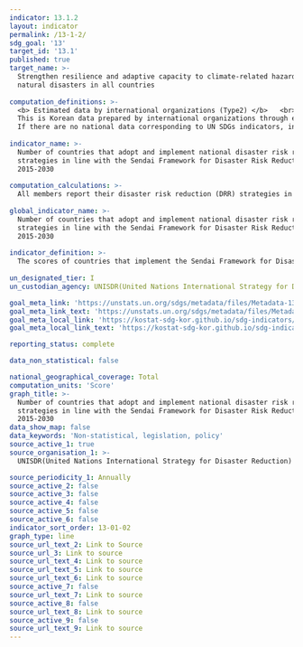 ```yaml
---
indicator: 13.1.2
layout: indicator
permalink: /13-1-2/
sdg_goal: '13'
target_id: '13.1'
published: true
target_name: >-
  Strengthen resilience and adaptive capacity to climate-related hazards and
  natural disasters in all countries
  
computation_definitions: >-
  <b> Estimated data by international organizations (Type2) </b>   <br>
  This is Korean data prepared by international organizations through estimation and modeling. <br>
  If there are no national data corresponding to UN SDGs indicators, international data are available for monitoring.
  
indicator_name: >-
  Number of countries that adopt and implement national disaster risk reduction
  strategies in line with the Sendai Framework for Disaster Risk Reduction
  2015-2030
  
computation_calculations: >-
  All members report their disaster risk reduction (DRR) strategies in accordance with the recommendations and instructions of the Open-ended Intergovernmental Expert Working Group (OEIWG) by 2020
  
global_indicator_name: >-
  Number of countries that adopt and implement national disaster risk reduction
  strategies in line with the Sendai Framework for Disaster Risk Reduction
  2015-2030
  
indicator_definition: >-
  The scores of countries that implement the Sendai Framework for Disaster Risk Reduction
  
un_designated_tier: I
un_custodian_agency: UNISDR(United Nations International Strategy for Disaster Reduction)

goal_meta_link: 'https://unstats.un.org/sdgs/metadata/files/Metadata-13-01-02.pdf'
goal_meta_link_text: 'https://unstats.un.org/sdgs/metadata/files/Metadata-13-01-02.pdf'
goal_meta_local_link: 'https://kostat-sdg-kor.github.io/sdg-indicators/public/data/Metadata-13-01-02_ENG.pdf'
goal_meta_local_link_text: 'https://kostat-sdg-kor.github.io/sdg-indicators/public/data/Metadata-13-01-02_ENG.pdf'

reporting_status: complete

data_non_statistical: false

national_geographical_coverage: Total
computation_units: 'Score'
graph_title: >-
  Number of countries that adopt and implement national disaster risk reduction
  strategies in line with the Sendai Framework for Disaster Risk Reduction
  2015-2030 
data_show_map: false
data_keywords: 'Non-statistical, legislation, policy'
source_active_1: true
source_organisation_1: >- 
  UNISDR(United Nations International Strategy for Disaster Reduction)

source_periodicity_1: Annually 
source_active_2: false
source_active_3: false
source_active_4: false
source_active_5: false
source_active_6: false
indicator_sort_order: 13-01-02
graph_type: line
source_url_text_2: Link to Source
source_url_3: Link to source
source_url_text_4: Link to source
source_url_text_5: Link to source
source_url_text_6: Link to source
source_active_7: false
source_url_text_7: Link to source
source_active_8: false
source_url_text_8: Link to source
source_active_9: false
source_url_text_9: Link to source
---
```

